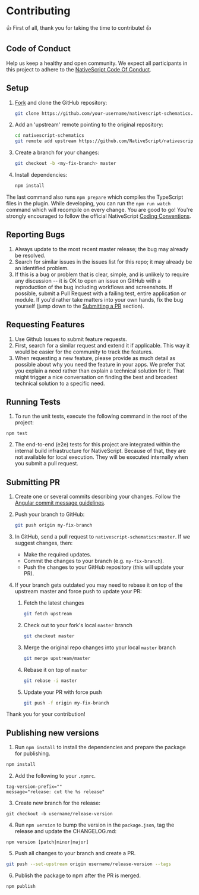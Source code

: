 # Contributing

:+1: First of all, thank you for taking the time to contribute! :+1:


## Code of Conduct
Help us keep a healthy and open community. We expect all participants in this project to adhere to the [NativeScript Code Of Conduct](https://github.com/NativeScript/codeofconduct).


## Setup

1. [Fork](https://help.github.com/articles/fork-a-repo/) and clone the GitHub repository:
    ```bash
    git clone https://github.com/your-username/nativescript-schematics.git
    ```

2. Add an 'upstream' remote pointing to the original repository:
    ```bash
    cd nativescript-schematics
    git remote add upstream https://github.com/NativeScript/nativescript-schematics.git
    ```

3. Create a branch for your changes:
    ```bash
    git checkout -b <my-fix-branch> master
    ```

4. Install dependencies:
    ```bash
    npm install
    ```

The last command also runs `npm prepare` which compiles the TypeScript files in the plugin. 
While developing, you can run the `npm run watch` command which will recompile on every change.
You are good to go! You're strongly encouraged to follow the official NativeScript [Coding Conventions](https://github.com/NativeScript/NativeScript/blob/master/CodingConvention.md).

## Reporting Bugs

1. Always update to the most recent master release; the bug may already be resolved.
2. Search for similar issues in the issues list for this repo; it may already be an identified problem.
3. If this is a bug or problem that is clear, simple, and is unlikely to require any discussion -- it is OK to open an issue on GitHub with a reproduction of the bug including workflows and screenshots. If possible, submit a Pull Request with a failing test, entire application or module. If you'd rather take matters into your own hands, fix the bug yourself (jump down to the [Submitting a PR](#submitting-pr) section).

## Requesting Features

1. Use Github Issues to submit feature requests.
2. First, search for a similar request and extend it if applicable. This way it would be easier for the community to track the features.
3. When requesting a new feature, please provide as much detail as possible about why you need the feature in your apps. We prefer that you explain a need rather than explain a technical solution for it. That might trigger a nice conversation on finding the best and broadest technical solution to a specific need.

## Running Tests

1. To run the unit tests, execute the following command in the root of the project:

```
npm test
```

2. The end-to-end (e2e) tests for this project are integrated within the internal build infrastructure for NativeScript. Because of that, they are not available for local execution. They will be executed internally when you submit a pull request.

## Submitting PR

1. Create one or several commits describing your changes. Follow the [Angular commit message guidelines](https://docs.google.com/document/d/1QrDFcIiPjSLDn3EL15IJygNPiHORgU1_OOAqWjiDU5Y/edit#heading=h.uyo6cb12dt6w).

2. Push your branch to GitHub:
    ```bash
    git push origin my-fix-branch
    ```

3. In GitHub, send a pull request to `nativescript-schematics:master`. If we suggest changes, then:

    *   Make the required updates.
    *   Commit the changes to your branch (e.g. `my-fix-branch`).
    *   Push the changes to your GitHub repository (this will update your PR).

4. If your branch gets outdated you may need to rebase it on top of the upstream master and force push to update your PR:

    1. Fetch the latest changes
        ```bash
        git fetch upstream
        ```

    2. Check out to your fork's local `master` branch
        ```bash
        git checkout master
        ```

    3. Merge the original repo changes into your local `master` branch
        ```bash
        git merge upstream/master
        ```

    4. Rebase it on top of `master`
        ```bash
        git rebase -i master
        ```

    5. Update your PR with force push
        ```bash
        git push -f origin my-fix-branch
        ```

Thank you for your contribution!

## Publishing new versions

1. Run `npm install` to install the dependencies and prepare the package for publishing.
```bash
npm install
```

2. Add the following to your `.npmrc`.
```
tag-version-prefix=""
message="release: cut the %s release"
```

3. Create new branch for the release:
```
git checkout -b username/release-version
```

4. Run `npm version` to bump the version in the `package.json`, tag the release and update the CHANGELOG.md:
```
npm version [patch|minor|major]
```

5. Push all changes to your branch and create a PR.
```bash
git push --set-upstream origin username/release-version --tags
```

6. Publish the package to npm after the PR is merged.
```bash
npm publish
```

